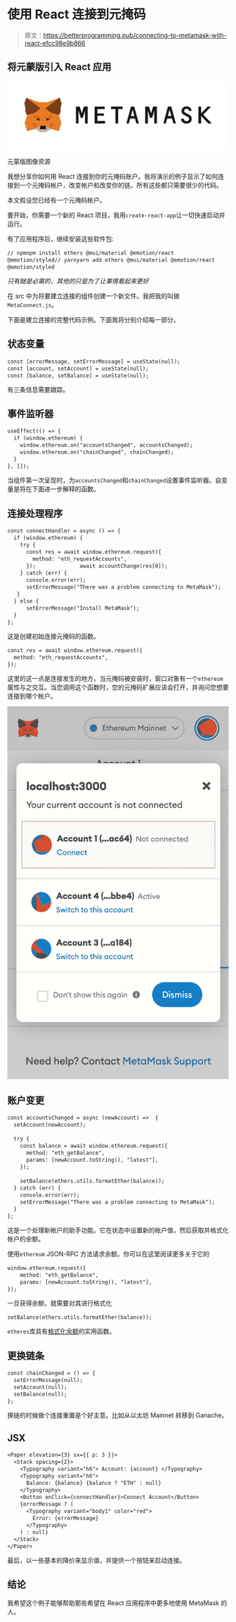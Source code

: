 # 使用 React 连接到元掩码

> 原文：<https://betterprogramming.pub/connecting-to-metamask-with-react-efcc98e9b866>

## 将元蒙版引入 React 应用

![](img/e94dbb52eb544809b170d0e293fad040.png)

元蒙版图像资源

我想分享你如何用 React 连接到你的元掩码账户。我将演示的例子显示了如何连接到一个元掩码帐户，改变帐户和改变你的链。所有这些都只需要很少的代码。

本文假设您已经有一个元掩码帐户。

要开始，你需要一个新的 React 项目，我用`create-react-app`让一切快速启动并运行。

有了应用程序后，继续安装这些软件包:

```
// npmnpm install ethers @mui/material @emotion/react @emotion/styled// yarnyarn add ethers @mui/material @emotion/react @emotion/styled
```

*只有醚是必需的，其他的只是为了让事情看起来更好*

在 src 中为将要建立连接的组件创建一个新文件。我把我的叫做`MetaConnect.js`。

下面是建立连接的完整代码示例。下面我将分别介绍每一部分。

## 状态变量

```
const [errorMessage, setErrorMessage] = useState(null);  
const [account, setAccount] = useState(null);  
const [balance, setBalance] = useState(null);
```

有三条信息需要跟踪。

## 事件监听器

```
useEffect(() => {    
  if (window.ethereum) {      
    window.ethereum.on("accountsChanged", accountsChanged);         
    window.ethereum.on("chainChanged", chainChanged);    
  }  
}, []);
```

当组件第一次呈现时，为`accountsChanged`和`chainChanged`设置事件监听器。自变量是将在下面进一步解释的函数。

## 连接处理程序

```
const connectHandler = async () => {    
  if (window.ethereum) {      
    try {        
      const res = await window.ethereum.request({          
        method: "eth_requestAccounts",        
      });              await accountChange(res[0]);      
    } catch (err) {       
      console.error(err);        
      setErrorMessage("There was a problem connecting to MetaMask");               
   }  
  } else {      
      setErrorMessage("Install MetaMask");    
  }  
};
```

这是创建初始连接元掩码的函数。

```
const res = await window.ethereum.request({          
  method: "eth_requestAccounts",        
});
```

这里的这一点是连接发生的地方，当元掩码被安装时，窗口对象有一个`ethereum`属性与之交互。当您调用这个函数时，您的元掩码扩展应该会打开，并询问您想要连接到哪个帐户。

![](img/803251e1b7e3c53caeeb5d4da3b5a5d3.png)

## 账户变更

```
const accountsChanged = async (newAccount) =>  {
  setAccount(newAccount);    

  try {      
    const balance = await window.ethereum.request({        
      method: "eth_getBalance",        
      params: [newAccount.toString(), "latest"],      
    });      

    setBalance(ethers.utils.formatEther(balance));    
  } catch (err) {      
    console.error(err);      
    setErrorMessage("There was a problem connecting to MetaMask");      
  }  
};
```

这是一个处理新帐户的助手功能。它在状态中设置新的帐户值，然后获取并格式化帐户的余额。

使用`ethereum` JSON-RPC 方法请求余额。你可以在这里阅读更多关于它的

```
window.ethereum.request({        
    method: "eth_getBalance",        
    params: [newAccount.toString(), "latest"],      
});
```

一旦获得余额，就需要对其进行格式化

```
setBalance(ethers.utils.formatEther(balance));
```

`etheres`库具有[格式化余额](https://docs.ethers.io/v5/api/utils/display-logic/#utils-formatEther)的实用函数。

## 更换链条

```
const chainChanged = () => {    
  setErrorMessage(null);    
  setAccount(null);    
  setBalance(null);  
};
```

换链的时候做个连接重置是个好主意。比如从以太坊 Mainnet 转移到 Ganache。

## JSX

```
<Paper elevation={3} sx={{ p: 3 }}>      
  <Stack spacing={2}>        
    <Typography variant="h6"> Account: {account} </Typography>         
    <Typography variant="h6">          
      Balance: {balance} {balance ? "ETH" : null}         
    </Typography>        
    <Button onClick={connectHandler}>Connect Account</Button>          
    {errorMessage ? (          
      <Typography variant="body1" color="red">            
        Error: {errorMessage}          
      </Typography>        
    ) : null}      
  </Stack>    
</Paper>
```

最后，以一些基本的降价来显示值，并提供一个按钮来启动连接。

## 结论

我希望这个例子能够帮助那些希望在 React 应用程序中更多地使用 MetaMask 的人。
